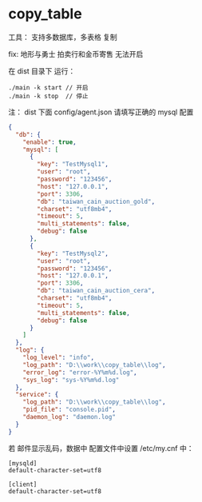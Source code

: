 # copy_table

工具：
支持多数据库，多表格 复制

fix: 地形与勇士 拍卖行和金币寄售 无法开启



在 dist 目录下 运行：

```shell
./main -k start // 开启
./main -k stop  // 停止
```

注：
dist 下面 config/agent.json 请填写正确的 mysql 配置
```json
{
  "db": {
    "enable": true,
    "mysql": [
      {
        "key": "TestMysql1",
        "user": "root",
        "password": "123456",
        "host": "127.0.0.1",
        "port": 3306,
        "db": "taiwan_cain_auction_gold",
        "charset": "utf8mb4",
        "timeout": 5,
        "multi_statements": false,
        "debug": false
      },
      {
        "key": "TestMysql2",
        "user": "root",
        "password": "123456",
        "host": "127.0.0.1",
        "port": 3306,
        "db": "taiwan_cain_auction_cera",
        "charset": "utf8mb4",
        "timeout": 5,
        "multi_statements": false,
        "debug": false
      }
    ]
  },
  "log": {
    "log_level": "info",
    "log_path": "D:\\work\\copy_table\\log",
    "error_log": "error-%Y%m%d.log",
    "sys_log": "sys-%Y%m%d.log"
  },
  "service": {
    "log_path": "D:\\work\\copy_table\\log",
    "pid_file": "console.pid",
    "daemon_log": "daemon.log"
  }
}

```


若 邮件显示乱码，数据中 配置文件中设置
/etc/my.cnf 中：
```shell
[mysqld]
default-character-set=utf8

[client]
default-character-set=utf8
```